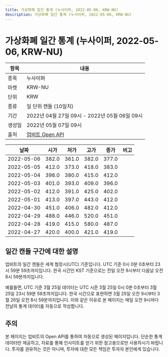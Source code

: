 ```yaml
---
title: 가상화폐 일간 통계 (누사이퍼, 2022-05-06, KRW-NU)
description: 가상화폐 일간 통계 (누사이퍼, 2022-05-06, KRW-NU)
---
```



가상화폐 일간 통계 (누사이퍼, 2022-05-06, KRW-NU)
===

|항목|내용|
|--|--|
|종목|누사이퍼|
|마켓|KRW-NU|
|단위|KRW|
|종류|일 단위 캔들 (10일치)|
|기간|2022년 04월 27일 09시 - 2022년 05월 06일 09시|
|생성일|2022년 05월 07일 09시|
|출처|[업비트 Open API](https://docs.upbit.com)|


|날짜|시가|저가|고가|종가|비고|
|--|--|--|--|--|--|
|2022-05-06|382.0|361.0|382.0|377.0|    |
|2022-05-05|412.0|373.0|418.0|383.0|    |
|2022-05-04|398.0|380.0|415.0|412.0|    |
|2022-05-03|401.0|393.0|409.0|396.0|    |
|2022-05-02|412.0|391.0|425.0|402.0|    |
|2022-05-01|413.0|397.0|443.0|412.0|    |
|2022-04-30|451.0|406.0|482.0|412.0|    |
|2022-04-29|488.0|446.0|520.0|451.0|    |
|2022-04-28|419.0|415.0|580.0|487.0|    |
|2022-04-27|420.0|400.0|421.0|419.0|    |


일간 캔들 구간에 대한 설명
---


업비트의 일간 캔들은 세계 협정시(UTC) 기준입니다. 
UTC 기준 0시 0분 0초부터 23시 59분 59초까지입니다. 
한국 시간인 KST 기준으로는 전일 오전 9시부터 다음날 오전 8시 59분까지입니다. 


예를들면, UTC 기준 3월 25일 데이터는 UTC 시준 3월 25일 0시 0분 0초부터 3월 25일 23시 59분 59초까지입니다. 
한국 시간으로 표현하면 3월 25일 오전 9시부터 3월 26일 오전 8시 59분까지입니다. 
이와 같은 이유로 본 페이지는 매일 오전 9시마다 전날의 통계 데이터를 자동으로 작성합니다. 


주의
---


본 페이지는 업비트의 Open API를 통하여 자동으로 생성된 페이지입니다. 
단순한 통계 데이터만 제공하고, 자료를 통해 인사이트를 얻기 위한 참고용으로만 사용하시기 바랍니다. 
투자를 권유하는 것은 아니며, 투자에 대한 모든 책임은 투자자 본인에게 있습니다. 
